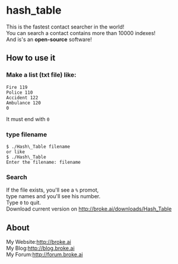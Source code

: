 # hash\_table
This is the fastest contact searcher in the world!<br>
You can search a contact contains more than 10000 indexes!<br>
And is's an **open-source** software!
## How to use it
### Make a list (txt file) like:
```
Fire 119
Police 110
Accident 122
Ambulance 120
0
```
It must end with `0`
### type filename
```
$ ./Hash\_Table filename
or like
$ ./Hash\_Table
Enter the filename: filename
```
### Search
If the file exists, you'll see a `%` promot,<br>
type names and you'll see his number.<br>
Type `0` to quit.<br>
Download current version on <http://broke.ai/downloads/Hash_Table>
## About
My Website:<http://broke.ai><br>
My Blog:<http://blog.broke.ai><br>
My Forum:<http://forum.broke.ai>
